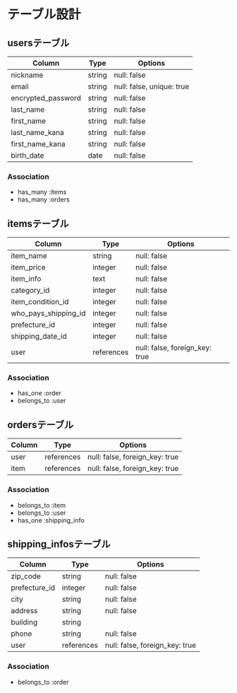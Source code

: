 # テーブル設計

## usersテーブル
| Column             | Type    | Options                   |
| ------------------ | ------- | ------------------------- |
| nickname           | string  | null: false               |
| email              | string  | null: false, unique: true |
| encrypted_password | string  | null: false               |
| last_name          | string  | null: false               |
| first_name         | string  | null: false               |
| last_name_kana     | string  | null: false               |
| first_name_kana    | string  | null: false               |
| birth_date         | date    | null: false               |

### Association

- has_many :items
- has_many :orders

## itemsテーブル
| Column               | Type        | Options                        |
| -------------------- | ----------- | ------------------------------ |
| item_name            | string      | null: false                    |
| item_price           | integer     | null: false                    |
| item_info            | text        | null: false                    |
| category_id          | integer     | null: false                    |
| item_condition_id    | integer     | null: false                    |
| who_pays_shipping_id | integer     | null: false                    |
| prefecture_id        | integer     | null: false                    |
| shipping_date_id     | integer     | null: false                    |
| user                 | references  | null: false, foreign_key: true |

### Association
- has_one :order
- belongs_to :user

## ordersテーブル
| Column         | Type        | Options                        |
| -------------- | ----------- | ------------------------------ |
| user           | references  | null: false, foreign_key: true |
| item           | references  | null: false, foreign_key: true |

### Association
- belongs_to :item
- belongs_to :user
- has_one :shipping_info


## shipping_infosテーブル
| Column         | Type        | Options                        |
| -------------- | ----------- | ------------------------------ |
| zip_code       | string      | null: false                    |
| prefecture_id  | integer     | null: false                    |
| city           | string      | null: false                    |
| address        | string      | null: false                    |
| building       | string      |                                |
| phone          | string      | null: false                    |
| user           | references  | null: false, foreign_key: true |


### Association
- belongs_to :order
